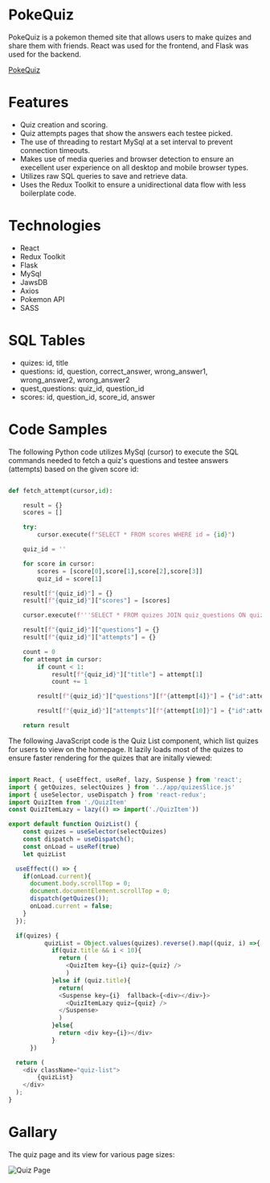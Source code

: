 # PokeQuiz 

PokeQuiz is a pokemon themed site that allows users to make quizes and share them with friends. React was used for the frontend, and Flask was used for the backend. 

[PokeQuiz](https://pokequiz1.herokuapp.com/)

# Features  

* Quiz creation and scoring.
* Quiz attempts pages that show the answers each testee picked.
* The use of threading to restart MySql at a set interval to prevent connection timeouts.
* Makes use of media queries and browser detection to ensure an execellent user experience on all desktop and mobile browser types.
* Utilizes raw SQL queries to save and retrieve data.
* Uses the Redux Toolkit to ensure a unidirectional data flow with less boilerplate code.

# Technologies  

* React
* Redux Toolkit
* Flask
* MySql
* JawsDB
* Axios
* Pokemon API
* SASS

# SQL Tables

* quizes: id, title
* questions: id, question, correct_answer, wrong_answer1, wrong_answer2, wrong_answer2
* quest_questions: quiz_id, question_id
* scores: id, question_id, score_id, answer 

# Code Samples 

The following Python code utilizes MySql (cursor) to execute the SQL commands needed to fetch a quiz's questions and testee answers (attempts) based on the given score id:

```python

def fetch_attempt(cursor,id):

    result = {}
    scores = []

    try:
        cursor.execute(f"SELECT * FROM scores WHERE id = {id}")

    quiz_id = ''

    for score in cursor:
        scores = [score[0],score[1],score[2],score[3]]
        quiz_id = score[1]

    result[f"{quiz_id}"] = {}
    result[f"{quiz_id}"]["scores"] = [scores]

    cursor.execute(f'''SELECT * FROM quizes JOIN quiz_questions ON quizes.id = quiz_questions.quiz_id JOIN questions ON quiz_questions.question_id = questions.id JOIN attempts ON questions.id = attempts.question_id WHERE attempts.score_id = {id}''')

    result[f"{quiz_id}"]["questions"] = {}
    result[f"{quiz_id}"]["attempts"] = {}

    count = 0
    for attempt in cursor:
        if count < 1:
            result[f"{quiz_id}"]["title"] = attempt[1]
            count += 1

        result[f"{quiz_id}"]["questions"][f"{attempt[4]}"] = {"id":attempt[4],"question":attempt[5],"correct_answer":attempt[6],"wrong_answer1":attempt[7],"wrong_answer2":attempt[8],"wrong_answer3":attempt[9]}

        result[f"{quiz_id}"]["attempts"][f"{attempt[10]}"] = {"id":attempt[10],"question_id":attempt[11],"score_id":attempt[12],"answer":attempt[13]}

    return result

```

The following JavaScript code is the Quiz List component, which list quizes for users to view on the homepage. It lazily loads most of the quizes to ensure faster rendering for the quizes that are initally viewed:

```javascript

import React, { useEffect, useRef, lazy, Suspense } from 'react';
import { getQuizes, selectQuizes } from '../app/quizesSlice.js'
import { useSelector, useDispatch } from 'react-redux';
import QuizItem from './QuizItem'
const QuizItemLazy = lazy(() => import('./QuizItem'))

export default function QuizList() {
    const quizes = useSelector(selectQuizes)
    const dispatch = useDispatch();
    const onLoad = useRef(true)
    let quizList

  useEffect(() => {
    if(onLoad.current){
      document.body.scrollTop = 0; 
      document.documentElement.scrollTop = 0;
      dispatch(getQuizes());
      onLoad.current = false;
    }
  });

  if(quizes) { 
          quizList = Object.values(quizes).reverse().map((quiz, i) =>{
            if(quiz.title && i < 10){
              return (
                <QuizItem key={i} quiz={quiz} />
                )
            }else if (quiz.title){
              return(
              <Suspense key={i}  fallback={<div></div>}>
                <QuizItemLazy quiz={quiz} />
              </Suspense>
              )
            }else{
              return <div key={i}></div>
            }
      })

  return (
    <div className="quiz-list">
        {quizList}
    </div>
  );    
}

```

# Gallary

The quiz page and its view for various page sizes:

![Quiz Page](https://media.giphy.com/media/tsEdNx3xmHARkDBTqf/giphy.gif)




